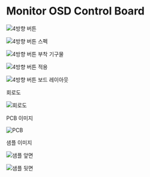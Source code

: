 # Monitor OSD Control Board

![4방향 버튼](images/4way_button.jpg)

![4방향 버튼 스펙](images/4way_button_dim.png)

![4방향 버튼 부착 기구물](images/monitor_control_board_01.jpg)

![4방향 버튼 적용](images/monitor_control_board_02.jpg)

![4방향 버튼 보드 레이아웃](monitor_control_button_layout_0.svg)


회로도

![회로도](images/sch_image.png)

PCB 이미지

![PCB](images/pcb_image.png)

샘플 이미지

![샘플 앞면](images/sample_01.jpg)

![샘플 뒷면](images/sample_02.jpg)
